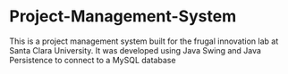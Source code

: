 Project-Management-System
=========================

This is a project management system built for the frugal innovation lab at Santa Clara University. It was developed using Java Swing and Java Persistence to connect to a MySQL database
